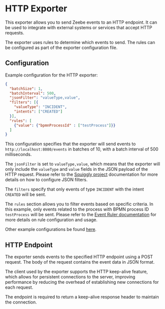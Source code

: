 # HTTP Exporter

This exporter allows you to send Zeebe events to an HTTP endpoint. It can be used to integrate with external systems or services that accept HTTP requests.

The exporter uses rules to determine which events to send. The rules can be configured as part of
the exporter configuration file.

## Configuration

Example configuration for the HTTP exporter:

```json
{
  "batchSize": 1,
  "batchInterval": 500,
  "jsonFilter": "valueType,value",
  "filters": [{
    "valueType": "INCIDENT",
    "intents": ["CREATED"]
  }],
  "rules": [
    {"value": {"bpmnProcessId" : ["testProcess"]}}
  ]
}
```

This configuration specifies that the exporter will send events to `http://localhost:8080/events` in batches of 10, with a batch interval of 500 milliseconds.

The `jsonFilter` is set to `valueType,value`, which means that the exporter will only include the `valueType` and `value` fields in the JSON payload of the HTTP request.
Please refer to the [Squiggly project](https://github.com/bohnman/squiggly?tab=readme-ov-file#top-level-filters) documentation for more details on how to configure JSON filters.

The `filters` specify that only events of type `INCIDENT` with the intent `CREATED` will be sent.

The `rules` section allows you to filter events based on specific criteria. In this example, only events related to the process with BPMN process ID `testProcess` will be sent.
Please refer to the [Event Ruler documentation](https://github.com/aws/event-ruler?tab=readme-ov-file#ruler-by-example) for more details on rule configuration and usage.

Other example configurations be found [here](src/test/resources).


## HTTP Endpoint

The exporter sends events to the specified HTTP endpoint using a POST request. The body of the request contains the event data in JSON format.

The client used by the exporter supports the HTTP keep-alive feature, which allows for persistent connections to the server, improving performance by reducing the overhead of establishing new connections for each request.

The endpoint is required to return a keep-alive response header to maintain the connection.
